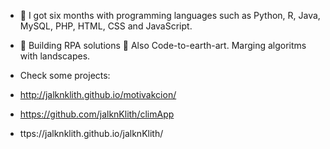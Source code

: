 - 🌱 I got six months with programming languages such as Python, R, Java, MySQL, PHP, HTML, CSS and JavaScript.
-  🦾 Building RPA solutions 🌊 Also Code-to-earth-art. Marging algoritms with landscapes.

-  Check some projects:
-  http://jalknklith.github.io/motivakcion/
-  https://github.com/jalknKlith/climApp
-   ttps://jalknklith.github.io/jalknKlith/


